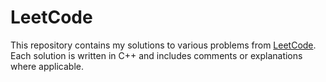 # LeetCode
This repository contains my solutions to various problems from [LeetCode](https://leetcode.com/).   Each solution is written in C++ and includes comments or explanations where applicable. 
